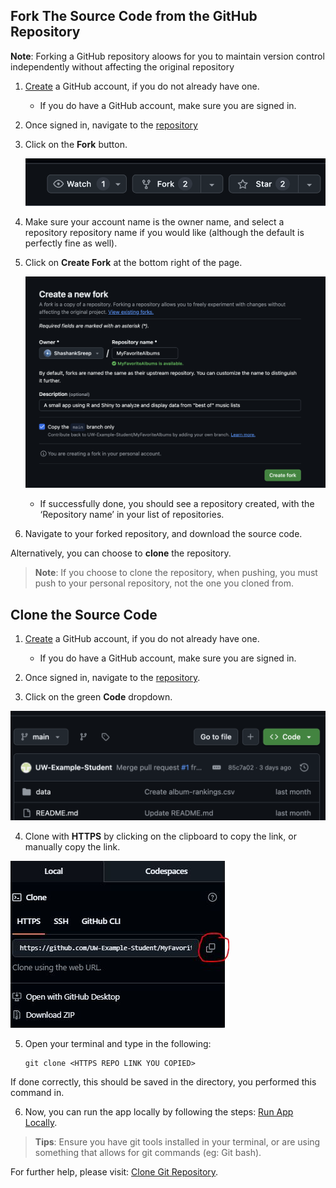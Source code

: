 <!-- _sidebar.md -->

## Fork The Source Code from the GitHub Repository

**Note**: Forking a GitHub repository aloows for you to maintain version control independently without affecting the original repository
1) [Create](https://docs.github.com/en/get-started/start-your-journey/creating-an-account-on-github) a GitHub account, if you do not already have one.
    - If you do have a GitHub account, make sure you are signed in.

2) Once signed in, navigate to the [repository](https://github.com/UW-Example-Student/MyFavoriteAlbums)

3) Click on the **Fork** button.

    ![Fork Image](396_3.png)

4) Make sure your account name is the owner name, and select a repository repository name if you would like (although the default is perfectly fine as well).


5) Click on **Create Fork** at the bottom right of the page.

    ![Create Fork Image](396_4.png)

    - If successfully done, you should see a repository created, with the ‘Repository name’ in your list of repositories.

6) Navigate to your forked repository, and download the source code.

Alternatively, you can choose to **clone** the repository.

>**Note**: If you choose to clone the repository, when pushing, you must push to your personal repository, not the one you cloned from.

## Clone the Source Code
1) [Create](https://docs.github.com/en/get-started/start-your-journey/creating-an-account-on-github) a GitHub account, if you do not already have one.
    - If you do have a GitHub account, make sure you are signed in.

2) Once signed in, navigate to the [repository](https://github.com/UW-Example-Student/MyFavoriteAlbums).

3) Click on the green **Code** dropdown.

  ![Code Drop](396_1.png)

4) Clone with **HTTPS** by clicking on the clipboard to copy the link, or manually copy the link.

 ![Code Dropdown](396_22.png)

5) Open your terminal and type in the following:

    ```
    git clone <HTTPS REPO LINK YOU COPIED>

    ```

If done correctly, this should be saved in the directory, you performed this command in.

6) Now, you can run the app locally by following the steps: [Run App Locally](/Tasks/appLocal.md).

>**Tips**: Ensure you have git tools installed in your terminal, or are using something that allows for git commands (eg: Git bash).

For further help, please visit: [Clone Git Repository](https://docs.github.com/en/repositories/creating-and-managing-repositories/cloning-a-repository).

